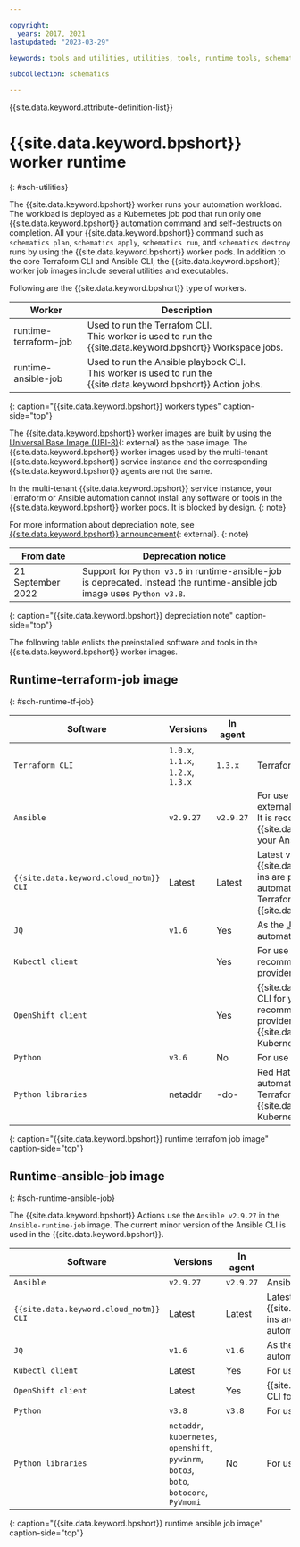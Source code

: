 ```yaml
---

copyright: 
  years: 2017, 2021
lastupdated: "2023-03-29"

keywords: tools and utilities, utilities, tools, runtime tools, schematics tools, schematics utilities

subcollection: schematics

---
```


{{site.data.keyword.attribute-definition-list}}

# {{site.data.keyword.bpshort}} worker runtime
{: #sch-utilities}

The {{site.data.keyword.bpshort}} worker runs your automation workload. The workload is deployed as a Kubernetes job pod that run only one {{site.data.keyword.bpshort}} automation command and self-destructs on completion. All your {{site.data.keyword.bpshort}} command such as `schematics plan`, `schematics apply`, `schematics run`, and `schematics destroy` runs by using the {{site.data.keyword.bpshort}} worker pods. In addition to the core Terraform CLI and Ansible CLI, the {{site.data.keyword.bpshort}} worker job images include several utilities and executables.

Following are the {{site.data.keyword.bpshort}} type of workers.

| Worker | Description |
| --- | --- |
| runtime-terraform-job | Used to run the Terrafom CLI. </br> This worker is used to run the {{site.data.keyword.bpshort}} Workspace jobs. |
| runtime-ansible-job | Used to run the Ansible playbook CLI. </br> This worker is used to run the {{site.data.keyword.bpshort}} Action jobs. |
{: caption="{{site.data.keyword.bpshort}} workers types" caption-side="top"}

The {{site.data.keyword.bpshort}} worker images are built by using the [Universal Base Image (UBI-8)](https://catalog.redhat.com/software/containers/ubi8/ubi/5c359854d70cc534b3a3784e){: external} as the base image. The {{site.data.keyword.bpshort}} worker images used by the multi-tenant {{site.data.keyword.bpshort}} service instance and the corresponding {{site.data.keyword.bpshort}} agents are not the same.

In the multi-tenant {{site.data.keyword.bpshort}} service instance, your Terraform or Ansible automation cannot install any software or tools in the {{site.data.keyword.bpshort}} worker pods. It is blocked by design.
{: note}

For more information about depreciation note, see [{{site.data.keyword.bpshort}} announcement](https://cloud.ibm.com/status/announcement?component=schematics){: external}.
{: note}

| From date | Deprecation notice |
| --- | --- |
| 21 September 2022 | Support for `Python v3.6` in runtime-ansible-job is deprecated. Instead the runtime-ansible job image uses `Python v3.8`. |
{: caption="{{site.data.keyword.bpshort}} depreciation note" caption-side="top"}

The following table enlists the preinstalled software and tools in the {{site.data.keyword.bpshort}} worker images.

## Runtime-terraform-job image
{: #sch-runtime-tf-job}

| Software | Versions | In agent | Description |
| --- | --- | ---| --- |
|`Terraform CLI` |	`1.0.x`, `1.1.x`,</br>`1.2.x`, `1.3.x` |	`1.3.x` | Terraform CLI |
| `Ansible` |  `v2.9.27`	| `v2.9.27`	| For use by the [ansible-provisioner](https://github.com/radekg/terraform-provisioner-ansible){: external} for Terraform. </br>It is recommended to use the {{site.data.keyword.bpshort}} Actions to run your Ansible automation.|
| `{{site.data.keyword.cloud_notm}} CLI` |	Latest	 | Latest	| Latest version of the {{site.data.keyword.cloud_notm}} CLI plug-ins are pre-installed. For your Terraform automation, it is recommended to use the Terraform provider plugi-ns for {{site.data.keyword.cloud_notm}}. |
| `JQ` |	`v1.6` |	Yes	| As the [JSON processor](/docs/solution-tutorials?topic=solution-tutorials-tutorials#getting-started-macos_jq) in your Terraform automation. |
| `Kubectl client` | | Yes |	For use in your Terraform automation. It is recommended to use the Terraform provider plug-ins for Kubernetes. |
| `OpenShift client` | | Yes | {{site.data.keyword.redhat_openshift_notm}} CLI for your Terraform automation. It is recommended to use the Terraform provider plugins for {{site.data.keyword.cloud_notm}} and Kubernetes. |
| `Python` |	`v3.6` |	No	| For use in your Terraform automation. |
| `Python libraries` |	netaddr	| -do-	| Red Hat OpenShift CLI for your Terraform automation. It is recommended to use the Terraform provider plugins for {{site.data.keyword.cloud_notm}} and Kubernetes. |
{: caption="{{site.data.keyword.bpshort}} runtime terrafom job image" caption-side="top"}

## Runtime-ansible-job image
{: #sch-runtime-ansible-job}

The {{site.data.keyword.bpshort}} Actions use the `Ansible v2.9.27` in the `Ansible-runtime-job` image. The current minor version of the Ansible CLI is used in the {{site.data.keyword.bpshort}}.

| Software | Versions | In agent | Description |
| --- | --- | ---| --- |
| `Ansible` |  `v2.9.27`	| `v2.9.27`	| Ansible CLI |
| `{{site.data.keyword.cloud_notm}} CLI` |  Latest	| Latest	| Latest version of the {{site.data.keyword.cloud_notm}} CLI plug-ins are pre-installed, to use in your Ansible automation.|
| `JQ` |	`v1.6` |	`v1.6`	| As the [JSON processor](/docs/solution-tutorials?topic=solution-tutorials-tutorials#getting-started-macos_jq) in your Ansible automation. |
| `Kubectl client` | Latest | Yes |	For use in your Ansible automation.|
| `OpenShift client` | Latest | Yes | {{site.data.keyword.redhat_openshift_notm}} CLI for your Ansible automation.|
| `Python` |	`v3.8` |	`v3.8`	| For use in your Ansible automation. |
| `Python libraries` |	`netaddr`, </br>`kubernetes`, </br>`openshift`, </br>`pywinrm`, </br>`boto3`, </br>`boto`, </br>`botocore`, </br>`PyVmomi`	| No	| For use in your Ansible automation. |
{: caption="{{site.data.keyword.bpshort}} runtime ansible job image" caption-side="top"}
